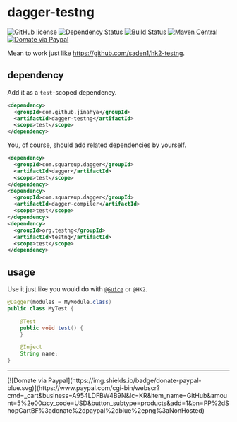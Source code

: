 # dagger-testng
[![GitHub license](https://img.shields.io/github/license/jinahya/dagger-testng.svg)](http://www.apache.org/licenses/LICENSE-2.0)
[![Dependency Status](https://www.versioneye.com/user/projects/56694ea643cfea0032000073/badge.svg)](https://www.versioneye.com/user/projects/56694ea643cfea0032000073)
[![Build Status](https://travis-ci.org/jinahya/dagger-testng.svg)](https://travis-ci.org/jinahya/dagger-testng)
[![Maven Central](https://img.shields.io/maven-central/v/com.github.jinahya/dagger-testng.svg)](http://search.maven.org/#search%7Cga%7C1%7Ca%3A%22dagger-testng%22)
[![Domate via Paypal](https://img.shields.io/badge/donate-paypal-blue.svg)](https://www.paypal.com/cgi-bin/webscr?cmd=_cart&business=A954LDFBW4B9N&lc=KR&item_name=GitHub&amount=5%2e00&currency_code=USD&button_subtype=products&add=1&bn=PP%2dShopCartBF%3adonate%2dpaypal%2dblue%2epng%3aNonHosted)

Mean to work just like https://github.com/saden1/hk2-testng.
## dependency
Add it as a `test`-scoped dependency.
```xml
<dependency>
  <groupId>com.github.jinahya</groupId>
  <artifactId>dagger-testng</artifactId>
  <scope>test</scope>
</dependency>
```
You, of course, should add related dependencies by yourself.
```xml
<dependency>
  <groupId>com.squareup.dagger</groupId>
  <artifactId>dagger</artifactId>
  <scope>test</scope>
</dependency>
<dependency>
  <groupId>com.squareup.dagger</groupId>
  <artifactId>dagger-compiler</artifactId>
  <scope>test</scope>
</dependency>
<dependency>
  <groupId>org.testng</groupId>
  <artifactId>testng</artifactId>
  <scope>test</scope>
</dependency>
```
## usage
Use it just like you would do with [`@Guice`](http://testng.org/javadoc/org/testng/annotations/Guice.html) or `@HK2`.
~~~java
@Dagger(modules = MyModule.class)
public class MyTest {

    @Test
    public void test() {
    }

    @Inject
    String name;
}
~~~
<hr/>
[![Domate via Paypal](https://img.shields.io/badge/donate-paypal-blue.svg)](https://www.paypal.com/cgi-bin/webscr?cmd=_cart&business=A954LDFBW4B9N&lc=KR&item_name=GitHub&amount=5%2e00&currency_code=USD&button_subtype=products&add=1&bn=PP%2dShopCartBF%3adonate%2dpaypal%2dblue%2epng%3aNonHosted)

